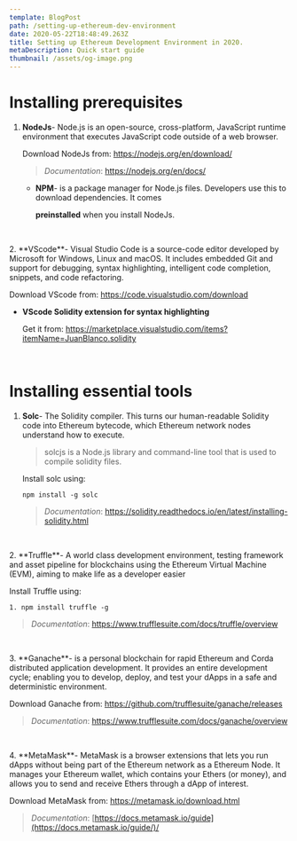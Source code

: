 ```yaml
---
template: BlogPost
path: /setting-up-ethereum-dev-environment
date: 2020-05-22T18:48:49.263Z
title: Setting up Ethereum Development Environment in 2020.
metaDescription: Quick start guide
thumbnail: /assets/og-image.png
---
```

<!--StartFragment-->

# Installing prerequisites

1. **NodeJs**- Node.js is an open-source, cross-platform, JavaScript runtime environment that executes JavaScript code outside of a web browser. 

   Download NodeJs from: <https://nodejs.org/en/download/>

   > *Documentation*: <https://nodejs.org/en/docs/>

   * **NPM**- is a package manager for Node.js files. Developers use this to download dependencies. It comes 

     **preinstalled** when you install NodeJs.
<p>&nbsp;</p>
2. **VScode**- Visual Studio Code is a source-code editor developed by Microsoft for Windows, Linux and macOS. It includes embedded Git and support for debugging, syntax highlighting, intelligent code completion, snippets, and code refactoring.

   Download VScode from: <https://code.visualstudio.com/download>

   * **VScode Solidity extension for syntax highlighting**

     Get it from: <https://marketplace.visualstudio.com/items?itemName=JuanBlanco.solidity>
<p>&nbsp;</p>

# Installing essential tools

1. **Solc**- The Solidity compiler. This turns our human-readable Solidity code into Ethereum bytecode, which Ethereum network nodes understand how to execute.

   > solcjs is a Node.js library and command-line tool that is used to compile solidity files.

    Install solc using: 

   ```shell
   npm install -g solc
   ```

   > *Documentation*: <https://solidity.readthedocs.io/en/latest/installing-solidity.html>
<p>&nbsp;</p>
2. **Truffle**- A world class development environment, testing framework and asset pipeline for blockchains using the Ethereum Virtual Machine (EVM), aiming to make life as a developer easier 

   Install Truffle using: 

   ```shell
   1. npm install truffle -g
   ```

   > *Documentation*: <https://www.trufflesuite.com/docs/truffle/overview>
<p>&nbsp;</p>
3. **Ganache**- is a personal blockchain for rapid Ethereum and Corda distributed application development. It provides an entire development cycle; enabling you to develop, deploy, and test your dApps in a safe and deterministic environment. 

   Download Ganache from: <https://github.com/trufflesuite/ganache/releases>

   > *Documentation*: <https://www.trufflesuite.com/docs/ganache/overview>
<p>&nbsp;</p> 
4. **MetaMask**-  MetaMask  is a browser extensions that lets you run dApps without being part of the Ethereum network as a Ethereum Node. It manages your Ethereum wallet, which contains your Ethers (or money), and allows you to send and receive Ethers through a dApp of interest. 

   Download MetaMask from: <https://metamask.io/download.html>

   > *Documentation*: [https://docs.metamask.io/guide](https://docs.metamask.io/guide/)/
